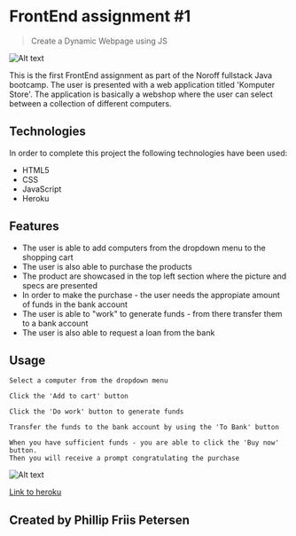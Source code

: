 # FrontEnd assignment #1
> Create a Dynamic Webpage using JS

![Alt text](https://gitlab.com/cloutphilled/javascript-assignment-1/-/raw/main/static/Images/1505511535290.gif)

This is the first FrontEnd assignment as part of the Noroff fullstack Java bootcamp.
The user is presented with a web application titled 'Komputer Store'.
The application is basically a webshop where the user can select between a collection of different computers.


## Technologies
In order to complete this project the following technologies have been used:
- HTML5
- CSS
- JavaScript
- Heroku

## Features
- The user is able to add computers from the dropdown menu to the shopping cart
- The user is also able to purchase the products
- The product are showcased in the top left section where the picture and specs are presented
- In order to make the purchase - the user needs the appropiate amount of funds in the bank account
- The user is able to "work" to generate funds - from there transfer them to a bank account
- The user is also able to request a loan from the bank

## Usage
```
Select a computer from the dropdown menu
```

```
Click the 'Add to cart' button
```

```
Click the 'Do work' button to generate funds
```

```
Transfer the funds to the bank account by using the 'To Bank' button
```

```
When you have sufficient funds - you are able to click the 'Buy now' button.
Then you will receive a prompt congratulating the purchase
```

![Alt text](https://gitlab.com/cloutphilled/javascript-assignment-1/-/raw/main/static/Images/Vulture_SC1_HeadAnim1.webp)

[Link to heroku](https://js-assignment-komputerstore.herokuapp.com/)


## Created by Phillip Friis Petersen
